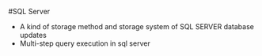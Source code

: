 #SQL Server
+ A kind of storage method and storage system of SQL SERVER database updates 
+ Multi-step query execution in sql server 
